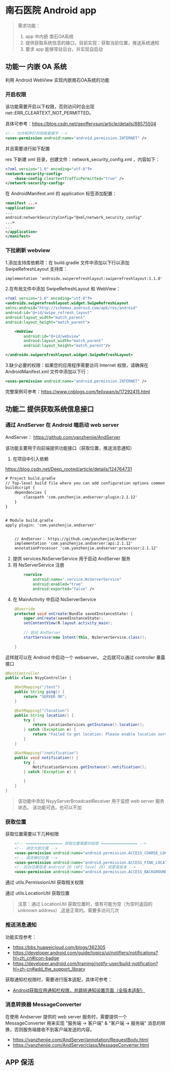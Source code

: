 # 南石医院 Android app

> 需求功能：
> 1. app 中内嵌 南石OA系统
> 2. 提供获取系统信息的接口，目前实现：获取当前位置，推送系统通知
> 3. 要求 app 能够常驻后台，并实现自启动

## 功能一 内嵌 OA 系统

利用 Android WebView 实现内嵌南石OA系统的功能

### 开启权限

该功能需要开启以下权限，否则访问时会出现 net::ERR_CLEARTEXT_NOT_PERMITTED。

具体可参考：https://blog.csdn.net/geofferysun/article/details/88575504

```xml AndroidManifest.xml
<!-- 允许程序打开网络套接字 -->
<uses-permission android:name="android.permission.INTERNET" />
```

并且需要进行如下配置

res 下新建 xml 目录，创建文件：network_security_config.xml ，内容如下：

```xml
<?xml version="1.0" encoding="utf-8"?>
<network-security-config>
    <base-config cleartextTrafficPermitted="true" />
</network-security-config>
```

在 AndroidManifest.xml 的 application 标签添加配置：

```xml
<manifest ...>
<application>
...
android:networkSecurityConfig="@xml/network_security_config"
...>
...
</application>
</manifest>
```

### 下拉刷新 webview

1.添加支持库依赖项：在 build.gradle 文件中添加以下行以添加 SwipeRefreshLayout 支持库：

```xml
implementation 'androidx.swiperefreshlayout:swiperefreshlayout:1.1.0'
```

2.在布局文件中添加 SwipeRefreshLayout 和 WebView：

```xml
<?xml version="1.0" encoding="utf-8"?>
<androidx.swiperefreshlayout.widget.SwipeRefreshLayout
xmlns:android="http://schemas.android.com/apk/res/android"
android:id="@+id/swipe_refresh_layout"
android:layout_width="match_parent"
android:layout_height="match_parent">

    <WebView
        android:id="@+id/webview"
        android:layout_width="match_parent"
        android:layout_height="match_parent"/>

</androidx.swiperefreshlayout.widget.SwipeRefreshLayout>
```

3.缺少必要的权限：如果您的应用程序需要访问 Internet 权限，请确保在 AndroidManifest.xml 文件中添加以下行：

```xml
<uses-permission android:name="android.permission.INTERNET" />
```

完整案例可参考：https://www.cnblogs.com/felixwan/p/17292415.html

## 功能二 提供获取系统信息接口

### 通过 AndServer 在 Android 端启动 web server

AndServer： https://github.com/yanzhenjie/AndServer

该功能主要用于向前端提供功能接口（获取位置，推送消息通知）

1. 在项目中引入依赖

https://blog.csdn.net/Deep_rooted/article/details/124764731

```xml
# Project build.gradle
// Top-level build file where you can add configuration options common to all sub-projects/modules.
buildscript {
    dependencies {
        classpath 'com.yanzhenjie.andserver:plugin:2.1.12'
    }
}


# Module build.gradle
apply plugin: 'com.yanzhenjie.andserver'


    // AndServer： https://github.com/yanzhenjie/AndServer
    implementation 'com.yanzhenjie.andserver:api:2.1.12'
    annotationProcessor 'com.yanzhenjie.andserver:processor:2.1.12'

```

2. 提供 services.NsServerService 用于启动 AndServer 服务
3. 将 NsServerService 注册

```xml AndroidManifest.xml
        <service
            android:name=".service.NsServerService"
            android:enabled="true"
            android:exported="false" />
```

4. 在 MainActivity 中启动 NsServerService

```java
    @Override
    protected void onCreate(Bundle savedInstanceState) {
        super.onCreate(savedInstanceState);
        setContentView(R.layout.activity_main);
        
        // 启动 AndServer
        startService(new Intent(this, NsServerService.class));
        
    }
```

这样就可以在 Android 中启动一个 webserver。 之后就可以通过 controller 暴露接口

```java
@RestController
public class NsyyController {

    @GetMapping("/test")
    public String ping() {
        return "SERVER OK";
    }

    @GetMapping("/location")
    public String location() {
        try {
            return LocationServices.getInstance().location();
        } catch (Exception e) {
            return "Failed to get location: Please enable location service first";
        }
    }

    @GetMapping("/notification")
    public void notification() {
        try {
            NotificationServices.getInstance().notification();
        } catch (Exception e) {

        }
    }
}
```

> 该功能中添加 NsyyServerBroadcastReceiver 用于监控 web server 服务状态。 该功能可选，也可以不加

### 获取位置

获取位置需要以下几种权限

```xml
    <!-- ================ 获取位置需要的权限 ================ -->
    <!-- 请求大致位置 -->
    <uses-permission android:name="android.permission.ACCESS_COARSE_LOCATION" />
    <!-- 请求确切位置 -->
    <uses-permission android:name="android.permission.ACCESS_FINE_LOCATION" />
    <!--后台位置信息 Android 10 (API level 29) 或更高版本 -->
    <uses-permission android:name="android.permission.ACCESS_BACKGROUND_LOCATION" />
```

通过 utils.PermissionUtil 获取相关权限

通过 utils.LocationUtil 获取位置

> 注意：通过 LocationUtil 获取位置时，值有可能为空（为空时返回的 unknown address）,这是正常的。需要多访问几次

### 推送消息通知

功能实现参考：

- https://bbs.huaweicloud.com/blogs/362305
- https://developer.android.com/guide/topics/ui/notifiers/notifications?hl=zh_cn#icon-badge
- https://developer.android.com/training/notify-user/build-notification?hl=zh-cn#add_the_support_library

获取通知栏权限时，需要进行版本适配，具体可参考：

- [Android获取应用通知栏权限，并跳转通知设置页面（全版本适配）](https://blog.csdn.net/aiynmimi/article/details/102740139)


### 消息转换器 MessageConverter

在使用 Andserver 提供的 web server 服务时，需要提供一个 MessageConverter 用来实现 "服务端 -> 客户端" & "客户端 -> 服务端" 消息的转换，否则服务端接收不到客户端发送的内容。

- https://yanzhenjie.com/AndServer/annotation/RequestBody.html
- https://yanzhenjie.com/AndServer/class/MessageConverter.html

## APP 保活



